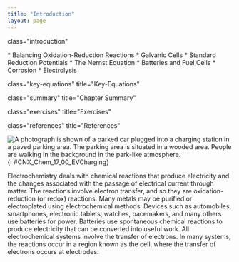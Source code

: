 ```yaml
---
title: "Introduction"
layout: page
---
```



<cnx-pi data-type="cnx.flag.introduction"> class="introduction" </cnx-pi>

<div data-type="abstract" markdown="1">
* Balancing Oxidation-Reduction Reactions
* Galvanic Cells
* Standard Reduction Potentials
* The Nernst Equation
* Batteries and Fuel Cells
* Corrosion
* Electrolysis

</div>

<cnx-pi data-type="cnx.eoc">class="key-equations" title="Key-Equations"</cnx-pi>

<cnx-pi data-type="cnx.eoc">class="summary" title="Chapter Summary"</cnx-pi>

<cnx-pi data-type="cnx.eoc">class="exercises" title="Exercises"</cnx-pi>

<cnx-pi data-type="cnx.eoc">class="references" title="References"</cnx-pi>

 ![A photograph is shown of a parked car plugged into a charging station in a paved parking area. The parking area is situated in a wooded area. People are walking in the background in the park-like atmosphere.](../resources/CNX_Chem_17_00_EVCharging.jpg "Electric vehicles contain batteries that can be recharged, thereby using electric energy to bring about a chemical change and vice versa. (credit: modification of work by Robert Couse-Baker)"){: #CNX_Chem_17_00_EVCharging}

Electrochemistry deals with chemical reactions that produce electricity and the changes associated with the passage of electrical current through matter. The reactions involve electron transfer, and so they are oxidation-reduction (or redox) reactions. Many metals may be purified or electroplated using electrochemical methods. Devices such as automobiles, smartphones, electronic tablets, watches, pacemakers, and many others use batteries for power. Batteries use spontaneous chemical reactions to produce electricity that can be converted into useful work. All electrochemical systems involve the transfer of electrons. In many systems, the reactions occur in a region known as the cell, where the transfer of electrons occurs at electrodes.

